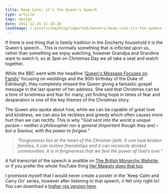 ```yaml
---
title: Keep Calm; it's the Queen's Speech
type: article
tags: design
date: 2011-12-26 11:16:20
leadImage: /_assets/img/blog/imported/banners/keep-calm-its-the-queens-speech.jpg
---
```


<p>
 If there is one thing that is family tradition in the Docherty household it is the Queen&#39;s speech... This is normally something that is inflicted upon us, rather than something we enjoy watching, however Grandpa and Grandma want to watch it, so at 3pm on Christmas Day we all take a seat and watch together.</p>
<p>
 While the BBC went with the headline &#39;<a href="http://www.bbc.co.uk/news/uk-16329693" target="_null">Queen&#39;s Message Focuses on Family</a>&#39; focusing on weddings and the 90th birthday of the Duke of Edinburgh, they completely missed the Queen giving a fantastic gospel message in the last quarter of her address. She said that Christmas can be a time of loneliness and fear for many, yet finding hope in times of fear and desperation is one of the key themes of the Christmas story.</p>
<p>
 The Queen also spoke about how, while we can be capable of great love and kindness, we can also be reckless and greedy which often causes more hurt than we can rectify. This is why&nbsp;&quot;<i>God sent into the world a unique person &ndash; neither a philosopher nor a general (important though they are) &ndash; but a Saviour, with the power to forgive.</i>&quot;</p>
<blockquote>
 <p>
  <i>&quot;Forgiveness lies at the heart of the Christian faith. It can heal broken families, it can restore friendships and it can reconcile divided communities. It is in forgiveness that we feel the power of God&rsquo;s love.&quot;</i></p>
</blockquote>
<p>
 A full transcript of the speech is avalible on&nbsp;<a href="http://www.royal.gov.uk/ImagesandBroadcasts/TheQueensChristmasBroadcasts/ChristmasBroadcasts/TheQueensChristmasBroadcast.aspx" target="_null">The British Monarchy Website</a>, or if you prefer the whole YouTube thing&nbsp;<a href="https://www.youtube.com/watch?feature=player_embedded&amp;v=olEp_3Spc1g" target="_null">Her Majesty does that too</a>.</p>
<p>
 I promised myself that I would never create a poster in the &#39;Keep Calm and Carry On&#39; series, however after listening to that speech, it felt only right to! You can download a&nbsp;<a href="http://jamesdoc.com/assets/uploads/misc/keepcalm.jpg" target="_blank">higher res version here</a>.</p>
